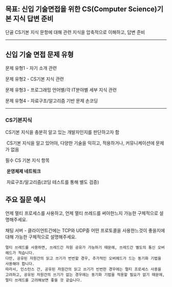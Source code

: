 ## 목표: 신입 기술면접을 위한 CS(Computer Science)기본 지식 답변 준비

단골 CS기본 지식 문항에 대해 관련 지식을 압축적으로 이해하고, 답변 준비

----

## 신입 기술 면접 문제 유형

문제 유형1 - 자기 소개 관련

문제 유형2 - CS기본 지식 관련

문제 유형3 - 프로그래밍 언어별/각 IT분야별 세부 지식 관련

문제 유형4 - 자료구조/알고리즘 기반 문제 손코딩

---

### CS기본지식

CS기본 지식을 충분히 알고 있는 개발자인지를 판단하고자 함

​		CS기본 지식을 알고 있어야, 다양한 기술을 익히고, 적용하거나, 커뮤니케이션에 문제가 없음

필수 CS 기본 지식 항목

​		**운영체제 네트워크**

​		자료구조/알고리즘(코딩 테스트를 통해 별도 검증)

## 주요 질문 예시

언제 멀티 프로세스를 사용하고, 언제 멀티 쓰레드를 써야한느지 가능한 구체적으로 설명해주세요.

채팅 서버 - 클라이언트간에는 TCP와 UDP중 어떤 프로토콜을 사용한느것이 좋을지에 대해 가능한 구체적으로 설명해주세요.

```
멀티 쓰레드를 사용하면, 쓰레드간 자원 공유가 가능하기 때문에, 쓰레드간 별도의 통신 오버헤드가 적습니다.
다만, 공유된 자원간의 읽고 쓰기가 번번할 경우, 추가적인 오버헤드가 드는 동기화 기법을 사용해야 합니다.
따라서, 인스턴스 간, 공유된 자원간의 읽고 쓰기가 빈번한 경우에는 멀티 프로세스 사용을 고려하고, 공유된 자원간의 쓰기가 없는 경우에는 동기화 기법을 적용할 필요가 없기 때문에, 멀티 쓰레드를 고려해보면 좋을 것 같습니다.
```

